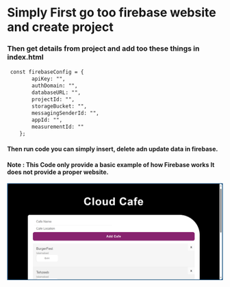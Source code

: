 # Simply First go too firebase website and create project 
### Then get details from project and add too these things in index.html

     const firebaseConfig = {
            apiKey: "",
            authDomain: "",
            databaseURL: "",
            projectId: "",
            storageBucket: "",
            messagingSenderId: "",
            appId: "",
            measurementId: ""
        };

#### Then run code you can simply insert, delete adn update data in firebase.

#### Note : This Code only provide a basic example of how Firebase works It does not provide a proper website.

![Employee data](https://github.com/Mzain0700/Simpla-CafeShop-with-Firebase/blob/main/CloudCafe.png "Cloud Cafe")
